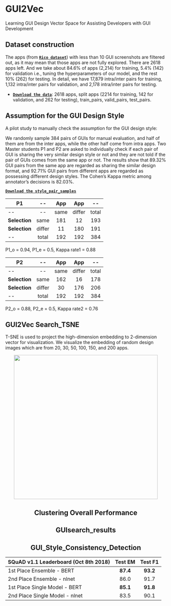 
# GUI2Vec

Learning GUI Design Vector Space for Assisting Developers with GUI Development

## Dataset construction

The apps (from **[`Rico dataset`](http://interactionmining.org/rico)**) with less than 10 GUI screenshots are filtered out, as it may mean that those apps are not fully explored. There are 2618 apps left. And we take about 84.6% of apps (2,214) for training, 5.4% (142) for validation i.e., tuning the hyperparameters of our model, and the rest 10% (262) for testing. In detail, we have 17,879 intra/inter pairs for training, 1,132 intra/inter pairs for validation, and 2,178 intra/inter pairs for testing. 

*   **[`Download the data`](https://drive.google.com/drive/folders/1pNXUYAVOBiRDeix2x2Pc_dMhXfr-frC5?usp=sharing())**:
    2618 apps, split apps (2214 for training, 142 for validation, and 262 for testing), train_pairs, valid_pairs, test_pairs.


## Assumption for the GUI Design Style

A pilot study to manually check the assumption for the GUI design style:

We randomly sample 384 pairs of GUIs for manual evaluation, and half of them are from the inter apps, while the other half come from intra apps. Two Master students P1 and P2 are asked to individually check if each pair of GUI is sharing the very similar design style or not and they are not told if the pair of GUIs comes from the same app or not. The results show that 89.32% GUI pairs from the same app are regarded as sharing the similar design format, and 92.71% GUI pairs from different apps are regarded as possessing different design styles. The Cohen’s Kappa metric among annotator’s decisions is 82.03%.

**[`Download the style_pair_samples`](https://drive.google.com/open?id=1jKI62P1INAqhx3gX3qNcdrivqfWtCNeK)**


P1           | --       | App    |App   |--
----------   | :------: | :----: |:----:|:---:
--           | --       | same   |differ|total
**Selection**| same     | 181    |12    |193  
**Selection**| differ   | 11     |180   |191  
--           | total    | 192    |192   |384  

P1_o = 0.94, P1_e = 0.5, Kappa rate1 = 0.88


P2           | --       | App    |App   |--
----------   | :------: | :----: |:----:|:---:
--           | --       | same   |differ|total
**Selection**| same     | 162    |16    |178  
**Selection**| differ   | 30     |176   |206  
--           | total    | 192    |192   |384  

P2_o = 0.88, P2_e = 0.5, Kappa rate2 = 0.76

## GUI2Vec Search_TSNE

T-SNE is used to project the high-dimension embedding to 2-dimension vector for visualization. We visualize the embedding of random design images which are from 20, 30, 50, 100, 150, and 200 apps.

<div align=center><img src="https://github.com/GUIDesignResearch/GUIDesignResearch/III.B.2.GUI_Search_TSNE/blob/master/20apps.png" width="450" height="450" ><div>



## Clustering Overall Performance

## GUIsearch_results

## GUI_Style_Consistency_Detection



SQuAD v1.1 Leaderboard (Oct 8th 2018) | Test EM  | Test F1
------------------------------------- | :------: | :------:
1st Place Ensemble - BERT             | **87.4** | **93.2**
2nd Place Ensemble - nlnet            | 86.0     | 91.7
1st Place Single Model - BERT         | **85.1** | **91.8**
2nd Place Single Model - nlnet        | 83.5     | 90.1
